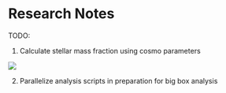 # Research Notes

TODO:
1) Calculate stellar mass fraction using cosmo parameters
<img src="https://render.githubusercontent.com/render/math?math=e^{i \pi} = -1">

2) Parallelize analysis scripts in preparation for big box analysis
